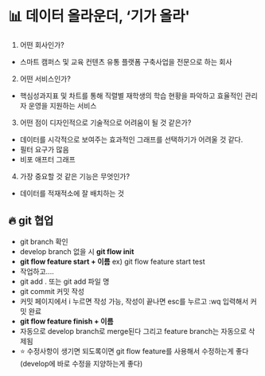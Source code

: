 #  📊 데이터 올라운더, ‘기가 올라'

1. 어떤 회사인가?
- 스마트 캠퍼스 및 교육 컨텐츠 유통 플랫폼 구축사업을 전문으로 하는 회사
2. 어떤 서비스인가?
- 핵심성과지표 및 차트를 통해 직렬별 재학생의 학습 현황을 파악하고 효율적인 관리자 운영을 지원하는 서비스
3. 어떤 점이 디자인적으로 기술적으로 어려움이 될 것 같은가?
- 데이터를 시각적으로 보여주는 효과적인 그래프를 선택하기가 어려울 것 같다.
- 필터 요구가 많음
- 비포 애프터 그래프
4. 가장 중요할 것 같은 기능은 무엇인가?
- 데이터를 적재적소에 잘 배치하는 것

## 🔥 git 협업
- git branch 확인
- develop branch 없을 시 __git flow init__
- __git flow feature start + 이름__  ex) git flow feature start test
- 작업하고....
- git add .  또는  git add 파일 명
- git commit 커밋 작성  
- 커밋 페이지에서 i 누르면 작성 가능, 작성이 끝나면 esc를 누르고 :wq 입력해서 커밋 완료
- __git flow feature finish + 이름__
- 자동으로 develop branch로 merge된다 그리고 feature branch는 자동으로 삭제됨
- ⭐️ 수정사항이 생기면 되도록이면 git flow feature를 사용해서 수정하는게 좋다 (develop에 바로 수정을 지양하는게 좋다)
